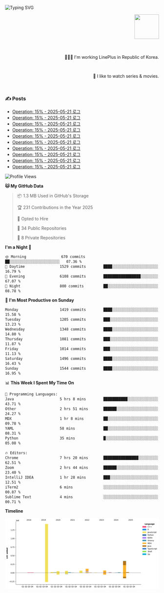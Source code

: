 ![Typing SVG](https://readme-typing-svg.herokuapp.com/?lines=Hello,+I'm+Changkwon+😎&height=150&width=1024&size=40&color=458588&background=282828&center=true&vCenter=true&multiline=false&duration=2000&pause=0)

<div align=right>
  <a href="https://github.com/devxb/gitanimals">
    <img
      src="https://render.gitanimals.org/lines/spearkkk?pet-id=624227435622945015"
      width="80"
      height="80"
    />
  </a>
  <br/>
  <br/>  
  <br/>
  
  👨🏼‍💻 I'm working LinePlus in Republic of Korea.
  
  <br/>
  
  🍿 I like to watch series & movies.
  
  <br/>

</div>
  
<div align=left>
  
  <div>
    
  ### ✍️ Posts
    
  </div>
  
  <!-- BLOGPOSTS:START -->
- [Operation: 15% - 2025-05-21 로그](https://spearkkk.dev/kr/blog/operation-15-log-2025-05-21)
- [Operation: 15% - 2025-05-21 로그](https://spearkkk.dev/kr/blog/operation-15-log-2025-05-21)
- [Operation: 15% - 2025-05-21 로그](https://spearkkk.dev/kr/blog/operation-15-log-2025-05-21)
- [Operation: 15% - 2025-05-21 로그](https://spearkkk.dev/kr/blog/operation-15-log-2025-05-21)
- [Operation: 15% - 2025-05-21 로그](https://spearkkk.dev/kr/blog/operation-15-log-2025-05-21)
- [Operation: 15% - 2025-05-21 로그](https://spearkkk.dev/kr/blog/operation-15-log-2025-05-21)
- [Operation: 15% - 2025-05-21 로그](https://spearkkk.dev/kr/blog/operation-15-log-2025-05-21)
- [Operation: 15% - 2025-05-21 로그](https://spearkkk.dev/kr/blog/operation-15-log-2025-05-21)
- [Operation: 15% - 2025-05-21 로그](https://spearkkk.dev/kr/blog/operation-15-log-2025-05-21)
- [Operation: 15% - 2025-05-21 로그](https://spearkkk.dev/kr/blog/operation-15-log-2025-05-21)
<!-- BLOGPOSTS:END -->

  
<!--START_SECTION:waka-->
![Profile Views](http://img.shields.io/badge/Profile%20Views-1-blue)

**🐱 My GitHub Data** 

> 📦 1.3 MB Used in GitHub's Storage 
 > 
> 🏆 231 Contributions in the Year 2025
 > 
> 💼 Opted to Hire
 > 
> 📜 34 Public Repositories 
 > 
> 🔑 8 Private Repositories 
 > 
**I'm a Night 🦉** 

```text
🌞 Morning                670 commits         ██░░░░░░░░░░░░░░░░░░░░░░░   07.36 % 
🌆 Daytime                1529 commits        ████░░░░░░░░░░░░░░░░░░░░░   16.79 % 
🌃 Evening                6108 commits        █████████████████░░░░░░░░   67.07 % 
🌙 Night                  800 commits         ██░░░░░░░░░░░░░░░░░░░░░░░   08.78 % 
```
📅 **I'm Most Productive on Sunday** 

```text
Monday                   1419 commits        ████░░░░░░░░░░░░░░░░░░░░░   15.58 % 
Tuesday                  1205 commits        ███░░░░░░░░░░░░░░░░░░░░░░   13.23 % 
Wednesday                1348 commits        ████░░░░░░░░░░░░░░░░░░░░░   14.80 % 
Thursday                 1081 commits        ███░░░░░░░░░░░░░░░░░░░░░░   11.87 % 
Friday                   1014 commits        ███░░░░░░░░░░░░░░░░░░░░░░   11.13 % 
Saturday                 1496 commits        ████░░░░░░░░░░░░░░░░░░░░░   16.43 % 
Sunday                   1544 commits        ████░░░░░░░░░░░░░░░░░░░░░   16.95 % 
```


📊 **This Week I Spent My Time On** 

```text
💬 Programming Languages: 
Java                     5 hrs 8 mins        ███████████░░░░░░░░░░░░░░   43.71 % 
Other                    2 hrs 51 mins       ██████░░░░░░░░░░░░░░░░░░░   24.27 % 
MDX                      1 hr 8 mins         ██░░░░░░░░░░░░░░░░░░░░░░░   09.78 % 
YAML                     58 mins             ██░░░░░░░░░░░░░░░░░░░░░░░   08.31 % 
Python                   35 mins             █░░░░░░░░░░░░░░░░░░░░░░░░   05.08 % 

🔥 Editors: 
Chrome                   7 hrs 20 mins       ████████████████░░░░░░░░░   62.51 % 
Zoom                     2 hrs 44 mins       ██████░░░░░░░░░░░░░░░░░░░   23.40 % 
IntelliJ IDEA            1 hr 28 mins        ███░░░░░░░░░░░░░░░░░░░░░░   12.51 % 
iTerm2                   6 mins              ░░░░░░░░░░░░░░░░░░░░░░░░░   00.87 % 
Sublime Text             4 mins              ░░░░░░░░░░░░░░░░░░░░░░░░░   00.71 % 
```

**Timeline**

![Lines of Code chart](https://raw.githubusercontent.com/spearkkk/spearkkk/main/assets/bar_graph.png)


<!--END_SECTION:waka-->
</div>

